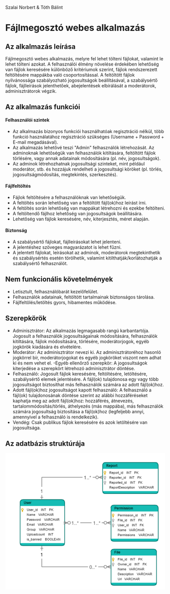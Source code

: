 Szalai Norbert & Tóth Bálint

# Fájlmegosztó webes alkalmazás
## Az alkalmazás leírása
Fájlmegosztó webes alkalmazás, melyre fel lehet tölteni fájlokat, valamint le lehet tölteni azokat. A felhasználói élmény növelése érdekében lehetőség van fájlok keresésére különböző kritériumok szerint, fájlok rendszerezett feltöltésére mappákba való csoportosítással. A feltöltött fájlok nyilvánossága szabályozható jogosultságok beállításával, a szabálysértő fájlok, fájlleírások jelenthetőek, abejelentések elbírálását a moderátorok, adminisztrátorok végzik.
## Az alkalmazás funkciói
#### Felhasználói szintek
- Az alkalmazás bizonyos funkciói használhatóak regisztráció nélkül, több funkció használatához regisztráció szükséges (Username + Password + E-mail megadásával).
- Az alkalmazás lehetővé teszi "Admin" felhasználók létrehozását. Az adminoknak lehetőségük van felhasználók kitiltására, feltöltött fájlok törlésére, vagy annak adatainak módosítására (pl. név, jogosultságok).
- Az adminok létrehozhatnak jogosultsági szinteket, mint például moderátor, stb. és hozzájuk rendelheti a jogosultsági köröket (pl. törlés, jogosultságmódosítás, megtekintés, szerkesztés).
#### Fájlfeltöltés
- Fájlok feltöltésére a felhasználóknak van lehetőségük.
- A feltöltés során lehetőség van a feltöltött fájl(ok)hoz leírást írni.
- A feltöltés során lehetőség van mappákat létrehozni és ezekbe feltölteni.
- A feltöltendő fájlhoz lehetőség van jogosultságok beállítására.
- Lehetőség van fájlok keresésére, név, kiterjesztés, méret alapján.
#### Biztonság
- A szabálysértő fájlokat, fájlleírásokat lehet jelenteni.
- A jelentéshez szöveges magyarázatot is lehet fűzni.
- A jelentett fájlokat, leírásokat az adminok, moderátorok megtekinthetik és szabálysértés esetén törölhetik, valamint kitilthatják/korlátozhatják a szabálysértő felhasználót.
## Nem funkcionális követelmények
- Letisztult, felhasználóbarát kezelőfelület.
- Felhasználók adatainak, feltöltött tartalmainak biztonságos tárolása.
- Fájlfeltölés/letöltés gyors, hibamentes működése.
## Szerepkörök
- Adminisztrátor: Az alkalmazás legmagasabb rangú karbantartója. Jogosult a felhasználók jogosultságainak módosítására, felhasználók kitiltására, fájlok módosítására, törlésére, moderátorjogok, egyéb jogkörök kiadására és elvételére.
- Moderátor: Az adminisztrátor nevezi ki. Az adminisztrátoréhoz hasonló jogkörrel bír, moderátorjogokat és egyéb jogköröket viszont nem adhat ki és nem vehet el.
-Egyéb ellenőrző szerepkör: A jogosultságok kiterjedése a szerepkört létrehozó adminisztrátor döntése.
- Felhasználó: Jogosult fájlok keresésére, feltöltésére, letöltésére, szabálysértő elemek jelentésére. A fájl(ok) tulajdonosa egy vagy több jogosultságot biztosíthat más felhasználók számára az adott fájl(ok)hoz.
- Adott fájl(ok)hoz jogosultságot kapott felhasználó: A felhasználó a fájl(ok) tulajdonosának döntése szerint az alábbi hozzáféréseket kaphatja meg az adott fájl(ok)hoz: hozzáférés, átnevezés, tartalommódosítás/törlés, áthelyezés (más mappába), más felhasználók számára jogosultság biztosítása a fájl(ok)hoz (legfeljebb annyi, amennyivel a felhasználó is rendelkezik).
- Vendég: Csak publikus fájlok keresésére és azok letöltésére van jogosultsága.

## Az adatbázis struktúrája
![adatbázis](docs/images/adatb.png)
